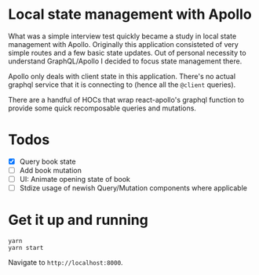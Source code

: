 # Local state management with Apollo

What was a simple interview test quickly became a study in local state management with Apollo. Originally this application consisteted of very simple routes and a few basic state updates. Out of personal necessity to  understand GraphQL/Apollo I decided to focus state management there.

Apollo only deals with client state in this application. There's no actual graphql service that it is connecting to (hence all the `@client` queries). 

There are a handful of HOCs that wrap react-apollo's graphql function to provide some quick recomposable queries and mutations.

# Todos
- [x] Query book state
- [ ] Add book mutation
- [ ] UI: Animate opening state of book
- [ ] Stdize usage of newish Query/Mutation components where applicable

# Get it up and running
```
yarn
yarn start
```

Navigate to `http://localhost:8000`.